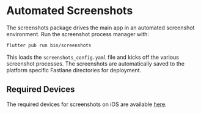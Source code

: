 # Automated Screenshots

The screenshots package drives the main app in an automated screenshot environment. Run the
screenshot process manager with:

```bash
flutter pub run bin/screenshots
```

This loads the `screenshots_config.yaml` file and kicks off the various screenshot processes. The
screenshots are automatically saved to the platform specific Fastlane directories for deployment.

## Required Devices

The required devices for screenshots on iOS are available [here](https://help.apple.com/app-store-connect/#/devd274dd925).